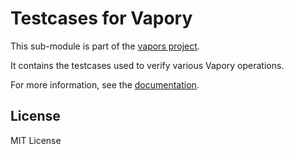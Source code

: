 Testcases for Vapory
======================

This sub-module is part of the [vapors project](https://github.com/vaporsjs/vapors.js).

It contains the testcases used to verify various Vapory operations.

For more information, see the [documentation](https://docs.vapors.io/v5/testing/).


License
-------

MIT License
